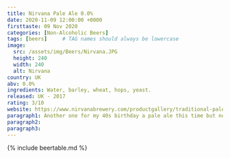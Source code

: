 ```yaml
---
title: Nirvana Pale Ale 0.0%
date: 2020-11-09 12:00:00 +0000
firsttaste: 09 Nov 2020
categories: [Non-Alcoholic Beers]
tags: [beers]     # TAG names should always be lowercase
image:
  src: /assets/img/Beers/Nirvana.JPG
  height: 240
  width: 240
  alt: Nirvana
country: UK
abv: 0.0%
ingredients: Water, barley, wheat, hops, yeast.
released: UK - 2017
rating: 3/10
website: https://www.nirvanabrewery.com/productgallery/traditional-pale-ale
paragraph1: Another one for my 40s birthday a pale ale this time but nothing to really to write home about. The taste was ok and was slightly hoppy and sweet but not one I would go back to.
paragraph2: 
paragraph3: 
---
```

{% include beertable.md %}
